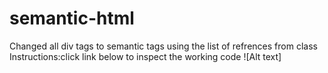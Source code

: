 # semantic-html
Changed all div tags to semantic tags using the list of refrences from class
Instructions:click link below to inspect the working code
![Alt text]
